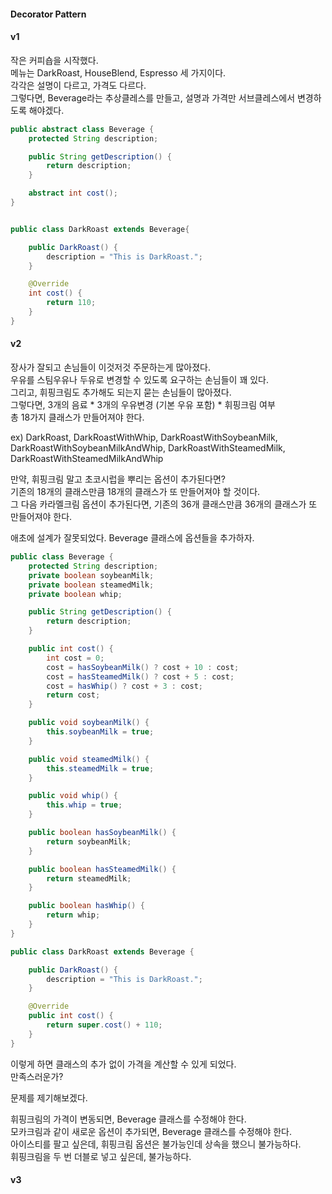 #### Decorator Pattern
#### v1
작은 커피숍을 시작했다.  
메뉴는 DarkRoast, HouseBlend, Espresso 세 가지이다.  
각각은 설명이 다르고, 가격도 다르다.  
그렇다면, Beverage라는 추상클레스를 만들고, 설명과 가격만 서브클레스에서 변경하도록 해야겠다.

~~~java
public abstract class Beverage {
    protected String description;

    public String getDescription() {
        return description;
    }

    abstract int cost();
}


public class DarkRoast extends Beverage{

    public DarkRoast() {
        description = "This is DarkRoast.";
    }

    @Override
    int cost() {
        return 110;
    }
}
~~~

#### v2
장사가 잘되고 손님들이 이것저것 주문하는게 많아졌다.  
우유를 스팀우유나 두유로 변경할 수 있도록 요구하는 손님들이 꽤 있다.  
그리고, 휘핑크림도 추가해도 되는지 묻는 손님들이 많아졌다.  
그렇다면, 3개의 음료 * 3개의 우유변경 (기본 우유 포함) * 휘핑크림 여부  
총 18가지 클래스가 만들어져야 한다.  

ex) DarkRoast, DarkRoastWithWhip, DarkRoastWithSoybeanMilk, DarkRoastWithSoybeanMilkAndWhip, DarkRoastWithSteamedMilk, DarkRoastWithSteamedMilkAndWhip

만약, 휘핑크림 말고 초코시럽을 뿌리는 옵션이 추가된다면?  
기존의 18개의 클래스만큼 18개의 클래스가 또 만들어져야 할 것이다.  
그 다음 카라멜크림 옵션이 추가된다면, 기존의 36개 클래스만큼 36개의 클래스가 또 만들어져야 한다.  

애초에 설계가 잘못되었다. Beverage 클래스에 옵션들을 추가하자.  

~~~java
public class Beverage {
    protected String description;
    private boolean soybeanMilk;
    private boolean steamedMilk;
    private boolean whip;

    public String getDescription() {
        return description;
    }

    public int cost() {
        int cost = 0;
        cost = hasSoybeanMilk() ? cost + 10 : cost;
        cost = hasSteamedMilk() ? cost + 5 : cost;
        cost = hasWhip() ? cost + 3 : cost;
        return cost;
    }

    public void soybeanMilk() {
        this.soybeanMilk = true;
    }

    public void steamedMilk() {
        this.steamedMilk = true;
    }

    public void whip() {
        this.whip = true;
    }

    public boolean hasSoybeanMilk() {
        return soybeanMilk;
    }

    public boolean hasSteamedMilk() {
        return steamedMilk;
    }

    public boolean hasWhip() {
        return whip;
    }
}

public class DarkRoast extends Beverage {

    public DarkRoast() {
        description = "This is DarkRoast.";
    }

    @Override
    public int cost() {
        return super.cost() + 110;
    }
}
~~~

이렇게 하면 클래스의 추가 없이 가격을 계산할 수 있게 되었다.  
만족스러운가?    

문제를 제기해보겠다.

휘핑크림의 가격이 변동되면, Beverage 클래스를 수정해야 한다.  
모카크림과 같이 새로운 옵션이 추가되면, Beverage 클래스를 수정해야 한다.  
아이스티를 팔고 싶은데, 휘핑크림 옵션은 불가능인데 상속을 했으니 불가능하다.  
휘핑크림을 두 번 더블로 넣고 싶은데, 불가능하다.  


#### v3
